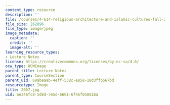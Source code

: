 ```yaml
---
content_type: resource
description: ''
file: /courses/4-614-religious-architecture-and-islamic-cultures-fall-2002/6e346fc85d8d7e5d66016f46f05881ba_2057.jpg
file_size: 262896
file_type: image/jpeg
image_metadata:
  caption: ''
  credit: ''
  image-alt: ''
learning_resource_types:
- Lecture Notes
license: https://creativecommons.org/licenses/by-nc-sa/4.0/
ocw_type: OCWImage
parent_title: Lecture Notes
parent_type: CourseSection
parent_uid: 68abeaab-4eff-532c-e858-18d3ffb567bd
resourcetype: Image
title: 2057.jpg
uid: 6e346fc8-5d8d-7e5d-6601-6f46f05881ba
---
```

